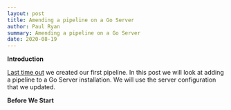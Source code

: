 ```yaml
---
layout: post
title: Amending a pipeline on a Go Server
author: Paul Ryan
summary: Amending a pipeline on a Go Server
date: 2020-08-19
---
```


**Introduction**

[Last time out](/2020/07/09/adding-a-pipeline.html) we created our first pipeline.  In this post we will look at adding a pipeline to a Go Server installation.  We will use the server configuration that we updated.

**Before We Start**

